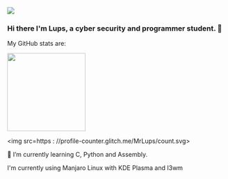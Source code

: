 <img src=https://i.pinimg.com/originals/61/0c/31/610c314429384631fed11dbe62fb28d8.gif>

### Hi there I'm Lups, a cyber security and programmer student. 👋

My GitHub stats are:


<img height="180em" src="https://github-readme-stats.vercel.app/api?username=MrLups&show_icons=true&hide_border=true&&count_private=true&include_all_commits=true" />

<img src=https : //profile-counter.glitch.me/MrLups/count.svg>

🌱 I’m currently learning C, Python and Assembly.


I'm currently using Manjaro Linux with KDE Plasma and I3wm


<!--
**MrLups/MrLups** is a ✨ _special_ ✨ repository because its `README.md` (this file) appears on your GitHub profile.

Here are some ideas to get you started:

- 🔭 I’m currently working on ...
- 🌱 I’m currently learning ...
- 👯 I’m looking to collaborate on ...
- 🤔 I’m looking for help with ...
- 💬 Ask me about ...
- 📫 How to reach me: ...
- 😄 Pronouns: ...
- ⚡ Fun fact: ...
-->

